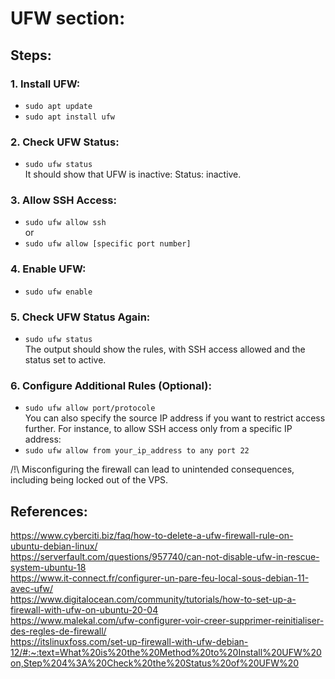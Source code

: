 # UFW section:

## Steps:
### 1. Install UFW:
* `sudo apt update`  
* `sudo apt install ufw`  
### 2. Check UFW Status:
* `sudo ufw status`  
It should show that UFW is inactive: Status: inactive.  
### 3. Allow SSH Access:
* `sudo ufw allow ssh`  
or  
* `sudo ufw allow [specific port number]`  
### 4. Enable UFW:
* `sudo ufw enable`  
### 5. Check UFW Status Again:
* `sudo ufw status`  
The output should show the rules, with SSH access allowed and the status set to active.  
### 6. Configure Additional Rules (Optional):
* `sudo ufw allow port/protocole`  
You can also specify the source IP address if you want to restrict access further. For instance, to allow SSH access only from a specific IP address:
* `sudo ufw allow from your_ip_address to any port 22`
  
/!\ Misconfiguring the firewall can lead to unintended consequences, including being locked out of the VPS.  
## References:
<https://www.cyberciti.biz/faq/how-to-delete-a-ufw-firewall-rule-on-ubuntu-debian-linux/>  
<https://serverfault.com/questions/957740/can-not-disable-ufw-in-rescue-system-ubuntu-18>  
<https://www.it-connect.fr/configurer-un-pare-feu-local-sous-debian-11-avec-ufw/>  
<https://www.digitalocean.com/community/tutorials/how-to-set-up-a-firewall-with-ufw-on-ubuntu-20-04>  
<https://www.malekal.com/ufw-configurer-voir-creer-supprimer-reinitialiser-des-regles-de-firewall/>  
<https://itslinuxfoss.com/set-up-firewall-with-ufw-debian-12/#:~:text=What%20is%20the%20Method%20to%20Install%20UFW%20on,Step%204%3A%20Check%20the%20Status%20of%20UFW%20>
